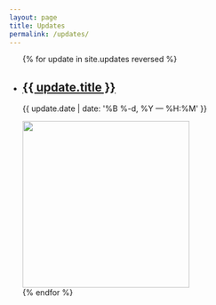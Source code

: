 ```yaml
---
layout: page
title: Updates
permalink: /updates/
---
```


<ul class="post-list">
{% for update in site.updates reversed %}
    <li>
        <h2><a class="update-title" href="{{ update.url | prepend: site.baseurl }}">{{ update.title }}</a></h2>
        <p class="post-meta">{{ update.date | date: '%B %-d, %Y — %H:%M' }}</p>
        <img src="{{ update.img }}" style="width:300px;">
    </li>
{% endfor %}
</ul>